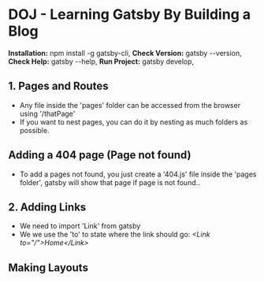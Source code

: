 # DOJ - Learning Gatsby By Building a Blog

**Installation:** npm install -g gatsby-cli,
**Check Version:** gatsby --version,
**Check Help:** gatsby --help,
**Run Project:** gatsby develop,

## 1. Pages and Routes

- Any file inside the 'pages' folder can be accessed from the browser using '/thatPage'
- If you want to nest pages, you can do it by nesting as much folders as possible.

## Adding a 404 page (Page not found)

- To add a pages not found, you just create a '404.js' file inside the 'pages folder', gatsby will show that page if page is not found..

## 2. Adding Links

- We need to import 'Link' from gatsby
- We we use the 'to' to state where the link should go:
  _\<Link to="/">Home\</Link>_

## Making Layouts
